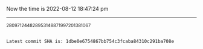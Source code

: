 Now the time is 2022-08-12 18:47:24 pm

---

<small>280971244828953148871997201381067</small>

```txt

Latest commit SHA is: 1dbe0e6754867bb754c3fcaba84310c291ba708e
```
